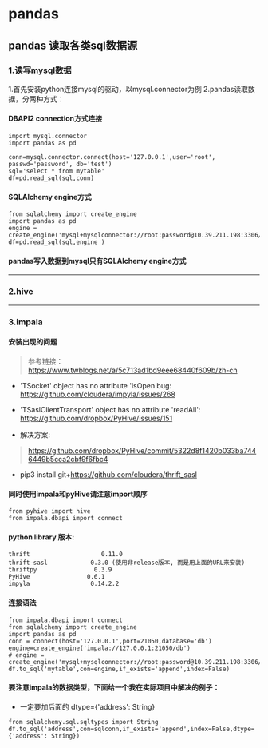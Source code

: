 # pandas 

## pandas 读取各类sql数据源

### 1.读写mysql数据

1.首先安装python连接mysql的驱动，以mysql.connector为例
2.pandas读取数据，分两种方式：

#### DBAPI2 connection方式连接
```
import mysql.connector
import pandas as pd

conn=mysql.connector.connect(host='127.0.0.1',user='root', passwd='password', db='test')
sql='select * from mytable'
df=pd.read_sql(sql,conn)
```
#### SQLAlchemy engine方式
```
from sqlalchemy import create_engine
import pandas as pd
engine = create_engine('mysql+mysqlconnector://root:password@10.39.211.198:3306/test')
df=pd.read_sql(sql,engine )
```
#### pandas写入数据到mysql只有SQLAlchemy engine方式


---
### 2.hive 


---
### 3.impala 
#### 安装出现的问题
> 参考链接：https://www.twblogs.net/a/5c713ad1bd9eee68440f609b/zh-cn
* 'TSocket' object has no attribute 'isOpen bug: https://github.com/cloudera/impyla/issues/268

* 'TSaslClientTransport' object has no attribute 'readAll': https://github.com/dropbox/PyHive/issues/151

* 解决方案:
> https://github.com/dropbox/PyHive/commit/5322d8f1420b033ba7446449b5cca2cbf9f6fbc4

* pip3 install git+https://github.com/cloudera/thrift_sasl

#### 同时使用impala和pyHive请注意import顺序
```
from pyhive import hive
from impala.dbapi import connect
```

#### python library 版本:
```
thrift                    0.11.0
thrift-sasl            0.3.0 (使用非release版本, 而是用上面的URL来安装)
thriftpy                0.3.9
PyHive                0.6.1
impyla                 0.14.2.2
```

#### 连接语法
```
from impala.dbapi import connect
from sqlalchemy import create_engine
import pandas as pd
conn = connect(host='127.0.0.1',port=21050,database='db')
engine=create_engine('impala://127.0.0.1:21050/db')
# engine = create_engine('mysql+mysqlconnector://root:password@10.39.211.198:3306/test')
df.to_sql('mytable',con=engine,if_exists='append',index=False)
```

#### 要注意impala的数据类型，下面给一个我在实际项目中解决的例子：
* 一定要加后面的 dtype={'address': String}
```
from sqlalchemy.sql.sqltypes import String
df.to_sql('address',con=sqlconn,if_exists='append',index=False,dtype={'address': String})
```

